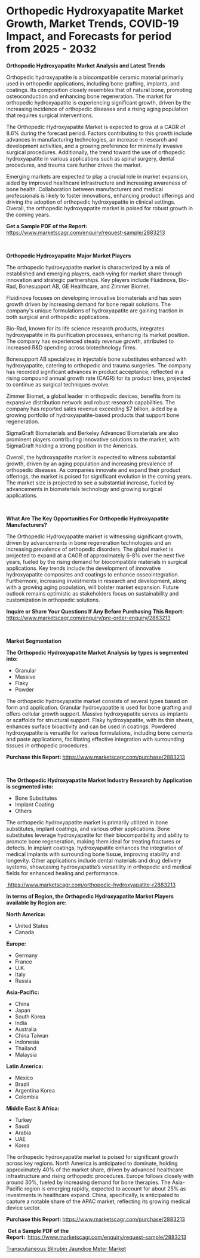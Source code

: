 <p><h1>Orthopedic Hydroxyapatite Market Growth, Market Trends, COVID-19 Impact, and Forecasts for period from 2025 - 2032</h1></p><p><strong>Orthopedic Hydroxyapatite Market Analysis and Latest Trends</strong></p>
<p><p>Orthopedic hydroxyapatite is a biocompatible ceramic material primarily used in orthopedic applications, including bone grafting, implants, and coatings. Its composition closely resembles that of natural bone, promoting osteoconduction and enhancing bone regeneration. The market for orthopedic hydroxyapatite is experiencing significant growth, driven by the increasing incidence of orthopedic diseases and a rising aging population that requires surgical interventions.</p><p>The Orthopedic Hydroxyapatite Market is expected to grow at a CAGR of 8.6% during the forecast period. Factors contributing to this growth include advances in manufacturing technologies, an increase in research and development activities, and a growing preference for minimally invasive surgical procedures. Additionally, the trend toward the use of orthopedic hydroxyapatite in various applications such as spinal surgery, dental procedures, and trauma care further drives the market.</p><p>Emerging markets are expected to play a crucial role in market expansion, aided by improved healthcare infrastructure and increasing awareness of bone health. Collaboration between manufacturers and medical professionals is likely to foster innovations, enhancing product offerings and driving the adoption of orthopedic hydroxyapatite in clinical settings. Overall, the orthopedic hydroxyapatite market is poised for robust growth in the coming years.</p></p>
<p><strong>Get a Sample PDF of the Report:&nbsp;</strong> <a href="https://www.marketscagr.com/enquiry/request-sample/2883213?utm_campaign=2648&utm_medium=2&utm_source=Github&utm_content=ia&utm_term=13032025&utm_id=orthopedic-hydroxyapatite">https://www.marketscagr.com/enquiry/request-sample/2883213</a></p>
<p>&nbsp;</p>
<p><strong>Orthopedic Hydroxyapatite Major Market Players</strong></p>
<p><p>The orthopedic hydroxyapatite market is characterized by a mix of established and emerging players, each vying for market share through innovation and strategic partnerships. Key players include Fluidinova, Bio-Rad, Bonesupport AB, GE Healthcare, and Zimmer Biomet.</p><p>Fluidinova focuses on developing innovative biomaterials and has seen growth driven by increasing demand for bone repair solutions. The company's unique formulations of hydroxyapatite are gaining traction in both surgical and orthopedic applications.</p><p>Bio-Rad, known for its life science research products, integrates hydroxyapatite in its purification processes, enhancing its market position. The company has experienced steady revenue growth, attributed to increased R&D spending across biotechnology firms.</p><p>Bonesupport AB specializes in injectable bone substitutes enhanced with hydroxyapatite, catering to orthopedic and trauma surgeries. The company has recorded significant advances in product acceptance, reflected in a rising compound annual growth rate (CAGR) for its product lines, projected to continue as surgical techniques evolve.</p><p>Zimmer Biomet, a global leader in orthopedic devices, benefits from its expansive distribution network and robust research capabilities. The company has reported sales revenue exceeding $7 billion, aided by a growing portfolio of hydroxyapatite-based products that support bone regeneration.</p><p>SigmaGraft Biomaterials and Berkeley Advanced Biomaterials are also prominent players contributing innovative solutions to the market, with SigmaGraft holding a strong position in the Americas.</p><p>Overall, the hydroxyapatite market is expected to witness substantial growth, driven by an aging population and increasing prevalence of orthopedic diseases. As companies innovate and expand their product offerings, the market is poised for significant evolution in the coming years. The market size is projected to see a substantial increase, fueled by advancements in biomaterials technology and growing surgical applications.</p></p>
<p>&nbsp;</p>
<p><strong>What Are The Key Opportunities For Orthopedic Hydroxyapatite Manufacturers?</strong></p>
<p><p>The Orthopedic Hydroxyapatite market is witnessing significant growth, driven by advancements in bone regeneration technologies and an increasing prevalence of orthopedic disorders. The global market is projected to expand at a CAGR of approximately 6-8% over the next five years, fueled by the rising demand for biocompatible materials in surgical applications. Key trends include the development of innovative hydroxyapatite composites and coatings to enhance osseointegration. Furthermore, increasing investments in research and development, along with a growing aging population, will bolster market expansion. Future outlook remains optimistic as stakeholders focus on sustainability and customization in orthopedic solutions.</p></p>
<p><strong>Inquire or Share Your Questions If Any Before Purchasing This Report:</strong> <a href="https://www.marketscagr.com/enquiry/pre-order-enquiry/2883213?utm_campaign=2648&utm_medium=2&utm_source=Github&utm_content=ia&utm_term=13032025&utm_id=orthopedic-hydroxyapatite">https://www.marketscagr.com/enquiry/pre-order-enquiry/2883213</a></p>
<p>&nbsp;</p>
<p><strong>Market Segmentation</strong></p>
<p><strong>The Orthopedic Hydroxyapatite Market Analysis by types is segmented into:</strong></p>
<p><ul><li>Granular</li><li>Massive</li><li>Flaky</li><li>Powder</li></ul></p>
<p><p>The orthopedic hydroxyapatite market consists of several types based on form and application. Granular hydroxyapatite is used for bone grafting and offers cellular growth support. Massive hydroxyapatite serves as implants or scaffolds for structural support. Flaky hydroxyapatite, with its thin sheets, enhances surface bioactivity and can be used in coatings. Powdered hydroxyapatite is versatile for various formulations, including bone cements and paste applications, facilitating effective integration with surrounding tissues in orthopedic procedures.</p></p>
<p><strong>Purchase this Report:&nbsp;</strong><a href="https://www.marketscagr.com/purchase/2883213?utm_campaign=2648&utm_medium=2&utm_source=Github&utm_content=ia&utm_term=13032025&utm_id=orthopedic-hydroxyapatite">https://www.marketscagr.com/purchase/2883213</a></p>
<p>&nbsp;</p>
<p><strong>The Orthopedic Hydroxyapatite Market Industry Research by Application is segmented into:</strong></p>
<p><ul><li>Bone Substitutes</li><li>Implant Coating</li><li>Others</li></ul></p>
<p><p>The orthopedic hydroxyapatite market is primarily utilized in bone substitutes, implant coatings, and various other applications. Bone substitutes leverage hydroxyapatite for their biocompatibility and ability to promote bone regeneration, making them ideal for treating fractures or defects. In implant coatings, hydroxyapatite enhances the integration of medical implants with surrounding bone tissue, improving stability and longevity. Other applications include dental materials and drug delivery systems, showcasing hydroxyapatite’s versatility in orthopedic and medical fields for enhanced healing and performance.</p></p>
<p><a href="https://www.marketscagr.com/orthopedic-hydroxyapatite-r2883213?utm_campaign=2648&utm_medium=2&utm_source=Github&utm_content=ia&utm_term=13032025&utm_id=orthopedic-hydroxyapatite">&nbsp;https://www.marketscagr.com/orthopedic-hydroxyapatite-r2883213</a></p>
<p><strong>In terms of Region, the Orthopedic Hydroxyapatite Market Players available by Region are:</strong></p>
<p>
    <p> <strong> North America: </strong>
        <ul>
            <li>United States</li>
            <li>Canada</li>
        </ul>
        </p> 
    <p> <strong> Europe: </strong>
        <ul>
            <li>Germany</li>
            <li>France</li>
            <li>U.K.</li>
            <li>Italy</li>
            <li>Russia</li>
        </ul>
        </p> 
    <p> <strong> Asia-Pacific: </strong>
        <ul>
            <li>China</li>
            <li>Japan</li>
            <li>South Korea</li>
            <li>India</li>
            <li>Australia</li>
            <li>China Taiwan</li>
            <li>Indonesia</li>
            <li>Thailand</li>
            <li>Malaysia</li>
        </ul>
        </p> 
    <p> <strong> Latin America: </strong>
        <ul>
            <li>Mexico</li>
            <li>Brazil</li>
            <li>Argentina Korea</li>
            <li>Colombia</li>
        </ul>
        </p> 
    <p> <strong> Middle East & Africa: </strong>
        <ul>
            <li>Turkey</li>
            <li>Saudi</li>
            <li>Arabia</li>
            <li>UAE</li>
            <li>Korea</li>
        </ul>
    </p>
    </p>
<p><p>The orthopedic hydroxyapatite market is poised for significant growth across key regions. North America is anticipated to dominate, holding approximately 40% of the market share, driven by advanced healthcare infrastructure and rising orthopedic procedures. Europe follows closely with around 30%, fueled by increasing demand for bone therapies. The Asia-Pacific region is emerging rapidly, expected to account for about 25% as investments in healthcare expand. China, specifically, is anticipated to capture a notable share of the APAC market, reflecting its growing medical device sector.</p></p>
<p><strong>Purchase this Report: </strong><a href="https://www.marketscagr.com/purchase/2883213?utm_campaign=2648&utm_medium=2&utm_source=Github&utm_content=ia&utm_term=13032025&utm_id=orthopedic-hydroxyapatite">https://www.marketscagr.com/purchase/2883213</a></p>
<p>&nbsp;<strong>Get a Sample PDF of the Report:&nbsp;&nbsp;</strong><a href="https://www.marketscagr.com/enquiry/request-sample/2883213?utm_campaign=2648&utm_medium=2&utm_source=Github&utm_content=ia&utm_term=13032025&utm_id=orthopedic-hydroxyapatite">https://www.marketscagr.com/enquiry/request-sample/2883213</a></p>
<p><strong></strong></p>
<p><p><a href="https://github.com/pearlinewhite4692/Market-Research-Report-List-1/blob/main/transcutaneous-bilirubin-jaundice-meter-market.md?utm_campaign=2648&utm_medium=2&utm_source=Github&utm_content=ia&utm_term=13032025&utm_id=orthopedic-hydroxyapatite">Transcutaneous Bilirubin Jaundice Meter Market</a></p></p>